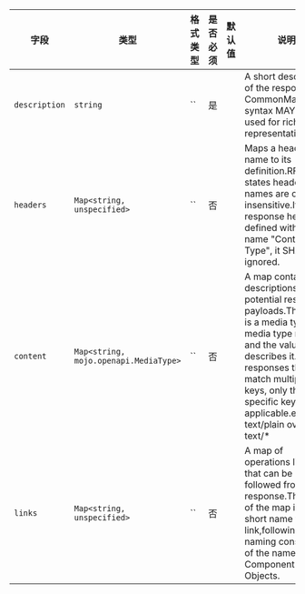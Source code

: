 | 字段 | 类型 | 格式类型 | 是否必须 | 默认值 | 说明 |
|---|---|---|---|---|---|
| `description` | `string` | `` | 是 |  | A short description of the response. CommonMark syntax MAY be used for rich text representation. |
| `headers` | `Map<string, unspecified>` | `` | 否 |  | Maps a header name to its definition.RFC7230 states header names are case insensitive.If a response header is defined with the name "Content-Type", it SHALL be ignored. |
| `content` | `Map<string, mojo.openapi.MediaType>` | `` | 否 |  | A map containing descriptions of potential response payloads.The key is a media type or media type range and the value describes it.For responses that match multiple keys, only the most specific key is applicable.e.g. text/plain overrides text/* |
| `links` | `Map<string, unspecified>` | `` | 否 |  | A map of operations links that can be followed from the response.The key of the map is a short name for the link,following the naming constraints of the names for Component Objects. |
